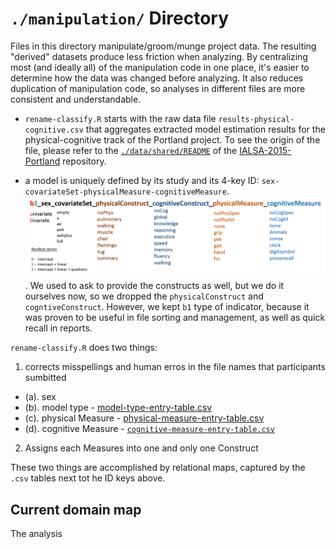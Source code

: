 `./manipulation/` Directory
=========

Files in this directory manipulate/groom/munge project data.  The resulting "derived" datasets produce less friction when analyzing.  By centralizing most (and ideally all) of the manipulation code in one place, it's easier to determine how the data was changed before analyzing.  It also reduces duplication of manipulation code, so analyses in different files are more consistent and understandable.


- `rename-classify.R` starts with the raw data file `results-physical-cognitive.csv`  that aggregates extracted model estimation results for the physical-cognitive track of the Portland project. To see the origin of the file, please refer to the [`./data/shared/README`](https://github.com/IALSA/IALSA-2015-Portland/tree/master/data/shared) of the [IALSA-2015-Portland](https://github.com/IALSA/IALSA-2015-Portland) repository. 

- a model is uniquely defined by its study and its 4-key ID:  `sex-covariateSet-physicalMeasure-cognitiveMeasure`. ![ model ID](https://github.com/IALSA/IALSA-2015-Portland/blob/master/libs/images/model_naming_convention.png). We used to ask to provide the constructs as well, but we do it ourselves now, so we dropped the `physicalConstruct` and `cogntiveConstruct`. However, we kept `b1` type of indicator,  because it was proven to be useful in file sorting and management, as well as quick recall in reports. 

`rename-classify.R`  does two things:

1. corrects misspellings and human erros in the file names that participants sumbitted
 - (a). sex 
 - (b). model type - [model-type-entry-table.csv](https://github.com/IALSA/Portland-physical-cognitive/blob/master/manipulation/model-type-entry-table.csv)
 - (c). physical Measure  - [physical-measure-entry-table.csv](https://github.com/IALSA/Portland-physical-cognitive/blob/master/manipulation/physical-measure-entry-table.csv)
 - (d). cognitive Measure  - [`cognitive-measure-entry-table.csv`](https://github.com/IALSA/Portland-physical-cognitive/blob/master/manipulation/cognitive-measure-entry-table.csv)

2. Assigns each Measures into one and only one Construct

These two things are accomplished by relational maps, captured by the  `.csv` tables next tot he ID keys above.

## Current domain map



The analysis 
